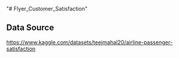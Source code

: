 "# Flyer_Customer_Satisfaction" 


## Data Source
https://www.kaggle.com/datasets/teejmahal20/airline-passenger-satisfaction
